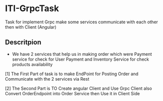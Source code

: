 # ITI-GrpcTask
Task for implement Grpc make some services communicate with each other then with Client (Angular)
## Descritpion 
- We have 2 services that help us in making order which were Payment service for check for User Payment and Inventory Service for check products availability

[1] The First Part of task is to make EndPoint for Posting Order and Communicate with the 2 services via Rest

[2] The Second Part is TO Create angular Client and Use Grpc Client also Convert OrderEndpoint into Order Service then Use it in Client Side 

